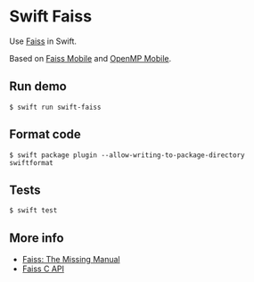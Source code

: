 # Swift Faiss

Use [Faiss](https://github.com/facebookresearch/faiss) in Swift.

Based on [Faiss Mobile](https://github.com/DeveloperMindset-com/faiss-mobile) and [OpenMP Mobile](https://github.com/DeveloperMindset-com/openmp-mobile).

## Run demo

```
$ swift run swift-faiss
```

## Format code

```
$ swift package plugin --allow-writing-to-package-directory swiftformat
```

## Tests

```
$ swift test
```

## More info

- [Faiss: The Missing Manual](https://www.pinecone.io/learn/series/faiss/)
- [Faiss C API](https://github.com/facebookresearch/faiss/blob/main/c_api/INSTALL.md)
